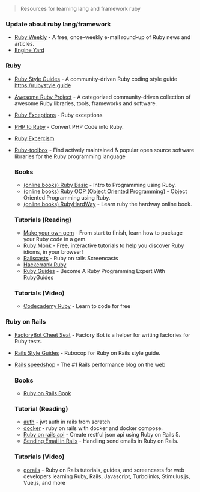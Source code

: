 >  Resources for learning lang and framework ruby

### Update about ruby lang/framework
-   [Ruby Weekly](https://rubyweekly.com/) - A free, once–weekly e-mail round-up of Ruby news and articles.
-   [Engine Yard](https://www.engineyard.com/blog/topic/ruby-on-rails)

### Ruby
-   [Ruby Style Guides](https://github.com/rubocop-hq/ruby-style-guide) - A community-driven Ruby coding style guide https://rubystyle.guide
-   [Awesome Ruby Project](http://awesome-ruby.com/) - A categorized community-driven collection of awesome Ruby libraries, tools, frameworks and software.
-   [Ruby Exceptions](http://rubylearning.com/satishtalim/ruby_exceptions.html) - Ruby exceptions
-   [PHP to Ruby](https://phptoruby.com/) - Convert PHP Code into Ruby.
-   [Ruby Excercism](https://exercism.io/my/tracks/ruby)
-   [Ruby-toolbox](https://www.ruby-toolbox.com/) - Find actively maintained & popular open source software libraries for the Ruby programming language
    
    ### Books
    -   [(online books) Ruby Basic](https://launchschool.com/books/ruby/read/introduction) - Intro to Programming using Ruby.
    -   [(online books) Ruby OOP (Object Oriented Programming)](https://launchschool.com/books/oo_ruby/read/introduction) - Object Oriented Programming using Ruby.
    -   [(online books) RubyHardWay](https://learnrubythehardway.org/book/) - Learn ruby the hardway online book.

    ### Tutorials (Reading)
    -   [Make your own gem](https://guides.rubygems.org/make-your-own-gem/) - From start to finish, learn how to package your Ruby code in a gem.
    -   [Ruby Monk](https://rubymonk.com/) - Free, interactive tutorials to help you discover Ruby idioms, in your browser!
    -   [Railscasts](http://railscasts.com/) - Ruby on rails Screencasts
    -   [Hackerrank Ruby](https://www.hackerrank.com/domains/ruby)
    -   [Ruby Guides](https://www.rubyguides.com/) - Become A Ruby Programming Expert With RubyGuides
   
    ### Tutorials (Video)
    -   [Codecademy Ruby](https://www.codecademy.com/learn/learn-ruby) - Learn to code for free

### Ruby on Rails
-   [FactoryBot Cheet Seat](https://devhints.io/factory_bot) - Factory Bot is a helper for writing factories for Ruby tests.
-   [Rails Style Guides](https://github.com/rubocop-hq/rails-style-guide) - Rubocop for Ruby on Rails style guide.
-   [Rails speedshop](https://www.speedshop.co/blog/) - The #1 Rails performance blog on the web

    ### Books
    -   [Ruby on Rails Book](https://www.railstutorial.org/book)

    ### Tutorial (Reading)
    -   [auth](https://www.thegreatcodeadventure.com/jwt-auth-in-rails-from-scratch/) - jwt auth in rails from scratch
    -   [docker](https://docs.docker.com/compose/rails/) - ruby on rails with docker and docker compose.
    -   [Ruby on rails api](https://scotch.io/tutorials/build-a-restful-json-api-with-rails-5-part-one) - Create restful json api using Ruby on Rails 5.
    -   [Sending Email in Rails](https://launchschool.com/blog/handling-emails-in-rails) - Handling send emails in Ruby on Rails.

    ### Tutorials (Video)
    -   [gorails](https://gorails.com/) - Ruby on Rails tutorials, guides, and screencasts for web developers learning Ruby, Rails, Javascript, Turbolinks, Stimulus.js, Vue.js, and more
